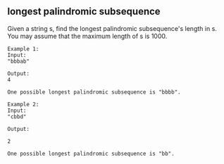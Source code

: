 ## longest palindromic subsequence

Given a string s, find the longest palindromic subsequence's length in s. You may assume that the maximum length of s is 1000.

```
Example 1:
Input:
"bbbab"

Output:
4

One possible longest palindromic subsequence is "bbbb".

Example 2:
Input:
"cbbd"

Output:

2

One possible longest palindromic subsequence is "bb". 
```